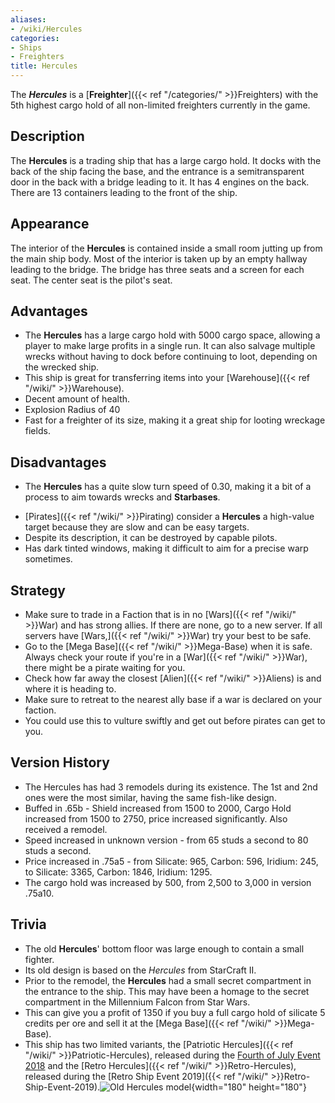 ```yaml
---
aliases:
- /wiki/Hercules
categories:
- Ships
- Freighters
title: Hercules
---
```


The **_Hercules_** is a [**Freighter**]({{< ref "/categories/" >}}Freighters) with the 5th highest cargo hold of all non-limited freighters currently in the game. 

## Description

The **Hercules** is a trading ship that has a large cargo hold. It docks with the back of the ship facing the base, and the entrance is a semitransparent door in the back with a bridge leading to it. It has 4 engines on the back. There are 13 containers leading to the front of the ship.

## Appearance

The interior of the **Hercules** is contained inside a small room jutting up from the main ship body. Most of the interior is taken up by an empty hallway leading to the bridge. The bridge has three seats and a screen for each seat. The center seat is the pilot's seat.

## Advantages

- The **Hercules** has a large cargo hold with 5000 cargo space, allowing a player to make large profits in a single run. It can also salvage multiple wrecks without having to dock before continuing to loot, depending on the wrecked ship.
- This ship is great for transferring items into your [Warehouse]({{< ref "/wiki/" >}}Warehouse).
- Decent amount of health.
- Explosion Radius of 40
- Fast for a freighter of its size, making it a great ship for looting wreckage fields.

## Disadvantages

- The **Hercules** has a quite slow turn speed of 0.30, making it a bit of a process to aim towards wrecks and **Starbases**.

<!-- -->

- [Pirates]({{< ref "/wiki/" >}}Pirating) consider a **Hercules** a high-value target because they are slow and can be easy targets.
- Despite its description, it can be destroyed by capable pilots.
- Has dark tinted windows, making it difficult to aim for a precise warp sometimes.

## Strategy

- Make sure to trade in a Faction that is in no [Wars]({{< ref "/wiki/" >}}War) and has strong allies. If there are none, go to a new server. If all servers have [Wars,]({{< ref "/wiki/" >}}War) try your best to be safe.
- Go to the [Mega Base]({{< ref "/wiki/" >}}Mega-Base) when it is safe. Always check your route if you're in a [War]({{< ref "/wiki/" >}}War), there might be a pirate waiting for you.
- Check how far away the closest [Alien]({{< ref "/wiki/" >}}Aliens) is and where it is heading to.
- Make sure to retreat to the nearest ally base if a war is declared on your faction.
- You could use this to vulture swiftly and get out before pirates can get to you.

## Version History 

- The Hercules has had 3 remodels during its existence. The 1st and 2nd ones were the most similar, having the same fish-like design.
- Buffed in .65b - Shield increased from 1500 to 2000, Cargo Hold increased from 1500 to 2750, price increased significantly. Also received a remodel.
- Speed increased in unknown version - from 65 studs a second to 80 studs a second.
- Price increased in .75a5 - from Silicate: 965, Carbon: 596, Iridium: 245, to Silicate: 3365, Carbon: 1846, Iridium: 1295.
- The cargo hold was increased by 500, from 2,500 to 3,000 in version .75a10.

## Trivia

- The old **Hercules**' bottom floor was large enough to contain a small fighter.
- Its old design is based on the _Hercules_ from StarCraft II.
- Prior to the remodel, the **Hercules** had a small secret compartment in the entrance to the ship. This may have been a homage to the secret compartment in the Millennium Falcon from Star Wars.
- This can give you a profit of 1350 if you buy a full cargo hold of silicate 5 credits per ore and sell it at the [Mega Base]({{< ref "/wiki/" >}}Mega-Base).
- This ship has two limited variants, the [Patriotic Hercules]({{< ref "/wiki/" >}}Patriotic-Hercules), released during the [Fourth of July Event 2018](https://roblox-galaxy-official.fandom.com/wiki/Category:Fourth_of_July_2018) and the [Retro Hercules]({{< ref "/wiki/" >}}Retro-Hercules), released during the [Retro Ship Event 2019]({{< ref "/wiki/" >}}Retro-Ship-Event-2019).![Old
Hercules model](Hercules.png "Old Hercules model"){width="180" height="180"}